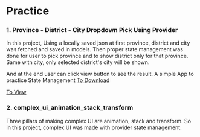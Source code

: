 # Practice
### 1. Province - District - City Dropdown Pick Using Provider
In this project, Using a locally saved json at first province, district and city was fetched and saved in models.
Then proper state management was done for user to pick province and to show district only for that province. 
Same with city, only selected district's city will be shown. 

And at the end user can click view button to see the result. 
A simple App to practice State Management
[To Download](https://github.com/AradhyaNepal/InterviewPractice/releases/tag/Practice-1)

[To View](https://github.com/AradhyaNepal/InterviewPractice/tree/c7dbf5071ff0ca27ceda072983908981a0e653c0)

### 2. complex_ui_animation_stack_transform

Three pillars of making complex UI are animation, stack and transform. So in this project, complex UI was made with provider state management.
